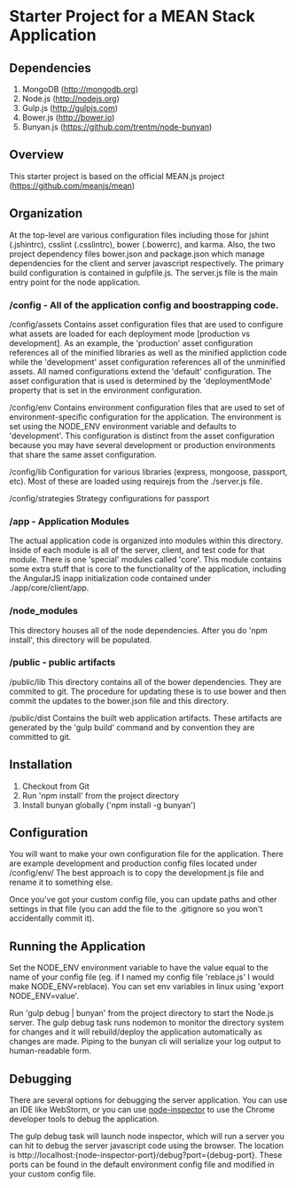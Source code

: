 # Starter Project for a MEAN Stack Application #

## Dependencies ##
1. MongoDB (http://mongodb.org)
1. Node.js (http://nodejs.org)
1. Gulp.js (http://gulpjs.com)
1. Bower.js (http://bower.io)
1. Bunyan.js (https://github.com/trentm/node-bunyan)

## Overview ##
This starter project is based on the official MEAN.js project (https://github.com/meanjs/mean)

## Organization ##
At the top-level are various configuration files including those for jshint (.jshintrc), csslint (.csslintrc), bower (.bowerrc), and karma. Also, the two project dependency files bower.json and package.json which manage dependencies for the client and server javascript respectively. The primary build configuration is contained in gulpfile.js. The server.js file is the main entry point for the node application.

### /config - All of the application config and boostrapping code. ###

/config/assets
Contains asset configuration files that are used to configure what assets are loaded for each deployment mode [production vs development]. As an example, the 'production' asset configuration references all of the minified libraries as well as the minified appliction code while the 'development' asset configuration references all of the unminified assets. All named configurations extend the 'default' configuration. The asset configuration that is used is determined by the 'deploymentMode' property that is set in the environment configuration.

/config/env
Contains environment configuration files that are used to set of environment-specific configuration for the application. The environment is set using the NODE_ENV environment variable and defaults to 'development'. This configuration is distinct from the asset configuration because you may have several development or production environments that share the same asset configuration.

/config/lib
Configuration for various libraries (express, mongoose, passport, etc). Most of these are loaded using requirejs from the ./server.js file.

/config/strategies
Strategy configurations for passport


### /app - Application Modules ###
The actual application code is organized into modules within this directory. Inside of each module is all of the server, client, and test code for that module. There is one 'special' modules called 'core'. This module contains some extra stuff that is core to the functionality of the application, including the AngularJS inapp initialization code contained under ./app/core/client/app.

### /node_modules ###
This directory houses all of the node dependencies. After you do 'npm install', this directory will be populated.

### /public - public artifacts ###

/public/lib
This directory contains all of the bower dependencies. They are commited to git. The procedure for updating these is to use bower and then commit the updates to the bower.json file and this directory.

/public/dist
Contains the built web application artifacts. These artifacts are generated by the 'gulp build' command and by convention they are committed to git.

## Installation ##
1. Checkout from Git
1. Run 'npm install' from the project directory
1. Install bunyan globally ('npm install -g bunyan')

## Configuration ##
You will want to make your own configuration file for the application. There are example development and production config files located under /config/env/ The best approach is to copy the development.js file and rename it to something else.

Once you've got your custom config file, you can update paths and other settings in that file (you can add the file to the .gitignore so you won't accidentally commit it).


## Running the Application ##
Set the NODE_ENV environment variable to have the value equal to the name of your config file (eg. if I named my config file 'reblace.js' I would make NODE_ENV=reblace). You can set env variables in linux using 'export NODE_ENV=value'.

Run 'gulp debug | bunyan' from the project directory to start the Node.js server. The gulp debug task runs nodemon to monitor the directory system for changes and it will rebuild/deploy the application automatically as changes are made. Piping to the bunyan cli will serialize your log output to human-readable form.

## Debugging ##
There are several options for debugging the server application. You can use an IDE like WebStorm, or you can use [node-inspector](https://github.com/node-inspector/node-inspector) to use the Chrome developer tools to debug the application.

The gulp debug task will launch node inspector, which will run a server you can hit to debug the server javascript code using the browser. The location is http://localhost:{node-inspector-port}/debug?port={debug-port}. These ports can be found in the default environment config file and modified in your custom config file.
